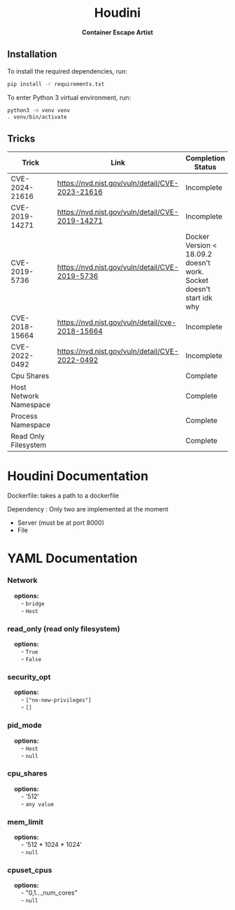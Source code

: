 <h1 align="center">Houdini</h1>

<div align="center">
  <strong>Container Escape Artist</strong>
</div>

## Installation

To install the required dependencies, run:

```bash
pip install -r requirements.txt
```

To enter Python 3 virtual environment, run:

```bash
python3 -m venv venv
. venv/bin/activate
```

## Tricks

| Trick          | Link                                            | Completion Status |
|----------      |----------                                       |----------|
| CVE-2024-21616 | https://nvd.nist.gov/vuln/detail/CVE-2023-21616 | Incomplete |
| CVE-2019-14271 | https://nvd.nist.gov/vuln/detail/CVE-2019-14271 | Incomplete |
| CVE-2019-5736  | https://nvd.nist.gov/vuln/detail/CVE-2019-5736  | Docker Version < 18.09.2 doesn't work. Socket doesn't start idk why |
| CVE-2018-15664 | https://nvd.nist.gov/vuln/detail/cve-2018-15664 | Incomplete |
| CVE-2022-0492  | https://nvd.nist.gov/vuln/detail/CVE-2022-0492  | Incomplete |
| Cpu Shares | | Complete
| Host Network Namespace | | Complete
| Process Namespace | | Complete
| Read Only Filesystem | | Complete


# **Houdini Documentation**

Dockerfile: takes a path to a dockerfile

  Dependency : Only two are implemented at the moment
  -   Server (must be at port 8000)
  -   File
   

# **YAML Documentation**

### Network

  &nbsp;&nbsp;&nbsp;&nbsp;**options:**  
    &nbsp;&nbsp;&nbsp;&nbsp;&nbsp;&nbsp;&nbsp;&nbsp;- `bridge`  
    &nbsp;&nbsp;&nbsp;&nbsp;&nbsp;&nbsp;&nbsp;&nbsp;- `Host`

### read_only (read only filesystem)

  &nbsp;&nbsp;&nbsp;&nbsp;**options:**  
    &nbsp;&nbsp;&nbsp;&nbsp;&nbsp;&nbsp;&nbsp;&nbsp;- `True`  
    &nbsp;&nbsp;&nbsp;&nbsp;&nbsp;&nbsp;&nbsp;&nbsp;- `False`


### security_opt

  &nbsp;&nbsp;&nbsp;&nbsp;**options:**  
   &nbsp;&nbsp;&nbsp;&nbsp;&nbsp;&nbsp;&nbsp;&nbsp;- `["no-new-privileges"]`  
   &nbsp;&nbsp;&nbsp;&nbsp;&nbsp;&nbsp;&nbsp;&nbsp;- `[]`

### pid_mode

  &nbsp;&nbsp;&nbsp;&nbsp;**options:**  
   &nbsp;&nbsp;&nbsp;&nbsp;&nbsp;&nbsp;&nbsp;&nbsp;- `Host`  
   &nbsp;&nbsp;&nbsp;&nbsp;&nbsp;&nbsp;&nbsp;&nbsp;- `null`

### cpu_shares

  &nbsp;&nbsp;&nbsp;&nbsp;**options:**  
   &nbsp;&nbsp;&nbsp;&nbsp;&nbsp;&nbsp;&nbsp;&nbsp;- '512'  
   &nbsp;&nbsp;&nbsp;&nbsp;&nbsp;&nbsp;&nbsp;&nbsp;- `any value`


### mem_limit

  &nbsp;&nbsp;&nbsp;&nbsp;**options:**  
   &nbsp;&nbsp;&nbsp;&nbsp;&nbsp;&nbsp;&nbsp;&nbsp;- '512 * 1024 * 1024'  
   &nbsp;&nbsp;&nbsp;&nbsp;&nbsp;&nbsp;&nbsp;&nbsp;- `null`


### cpuset_cpus

  &nbsp;&nbsp;&nbsp;&nbsp;**options:**  
   &nbsp;&nbsp;&nbsp;&nbsp;&nbsp;&nbsp;&nbsp;&nbsp;- "0,1...,num_cores"  
   &nbsp;&nbsp;&nbsp;&nbsp;&nbsp;&nbsp;&nbsp;&nbsp;- `null`